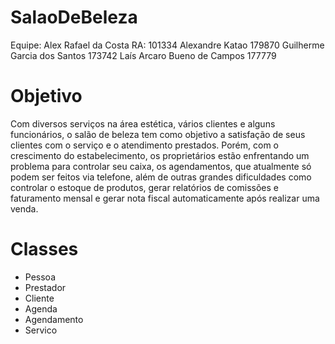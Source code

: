 # SalaoDeBeleza

Equipe:
Alex Rafael da Costa              RA: 101334
Alexandre Katao                       179870 
Guilherme Garcia dos Santos           173742 
Laís Arcaro Bueno de Campos           177779

# Objetivo
Com diversos serviços na área estética, vários clientes e alguns funcionários, o salão de beleza tem como objetivo a satisfação de seus clientes com o serviço e o atendimento prestados. Porém, com o crescimento do estabelecimento, os proprietários estão enfrentando um problema para controlar seu caixa, os agendamentos, que atualmente só podem ser feitos via telefone, além de outras grandes dificuldades como controlar o estoque de produtos, gerar relatórios de comissões e faturamento mensal e gerar nota fiscal automaticamente após realizar uma venda.

# Classes
- Pessoa
- Prestador
- Cliente
- Agenda
- Agendamento
- Servico

